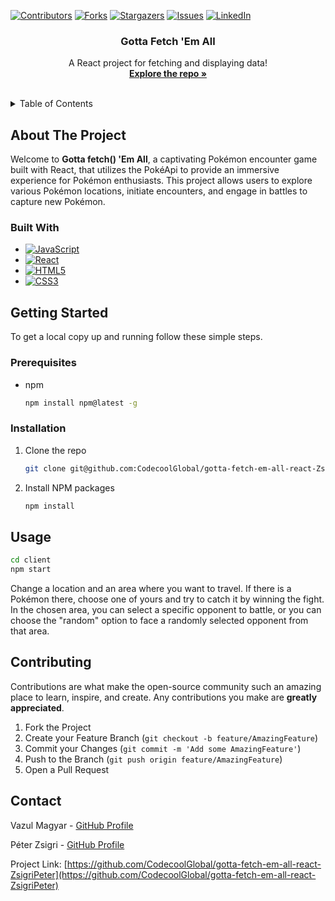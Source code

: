 <a name="readme-top"></a>
<!-- PROJECT SHIELDS -->
[![Contributors][contributors-shield]][contributors-url]
[![Forks][forks-shield]][forks-url]
[![Stargazers][stars-shield]][stars-url]
[![Issues][issues-shield]][issues-url]
[![LinkedIn][linkedin-shield]][linkedin-url]

<!-- PROJECT LOGO -->
<div align="center">
  <h3 align="center">Gotta Fetch 'Em All</h3>

  <p align="center">
    A React project for fetching and displaying data!
    <br />
    <a href="https://github.com/CodecoolGlobal/gotta-fetch-em-all-react-ZsigriPeter"><strong>Explore the repo »</strong></a>
    <br />
    <br />
  </p>
</div>


<!-- TABLE OF CONTENTS -->
<details>
  <summary>Table of Contents</summary>
  <ol>
    <li>
      <a href="#about-the-project">About The Project</a>
      <ul>
        <li><a href="#built-with">Built With</a></li>
      </ul>
    </li>
    <li>
      <a href="#getting-started">Getting Started</a>
      <ul>
        <li><a href="#prerequisites">Prerequisites</a></li>
        <li><a href="#installation">Installation</a></li>
      </ul>
    </li>
    <li><a href="#usage">Usage</a></li>
    <li><a href="#roadmap">Roadmap</a></li>
    <li><a href="#contributing">Contributing</a></li>
    <li><a href="#contact">Contact</a></li>
  </ol>
</details>



<!-- ABOUT THE PROJECT -->
## About The Project

Welcome to **Gotta fetch() 'Em All**, a captivating Pokémon encounter game built with React, that utilizes the PokéApi to provide an immersive experience for Pokémon enthusiasts. This project allows users to explore various Pokémon locations, initiate encounters, and engage in battles to capture new Pokémon.

### Built With

* [![JavaScript][JavaScript-url]][JavaScript.com]
* [![React][React-url]][React.org]
* [![HTML5][HTML5-url]][HTML5.com]
* [![CSS3][CSS3-url]][CSS3.org]



<!-- GETTING STARTED -->
## Getting Started

To get a local copy up and running follow these simple steps.

### Prerequisites

* npm
  ```sh
  npm install npm@latest -g
  ```

### Installation

1. Clone the repo
   ```sh
   git clone git@github.com:CodecoolGlobal/gotta-fetch-em-all-react-ZsigriPeter.git
   ```
2. Install NPM packages
   ```sh
   npm install
   ```

<!-- USAGE -->
## Usage
```sh
cd client
npm start
```

Change a location and an area where you want to travel. If there is a Pokémon there, choose one of yours and try to catch it by winning the fight. In the chosen area, you can select a specific opponent to battle, or you can choose the "random" option to face a randomly selected opponent from that area.


<!-- CONTRIBUTING -->
## Contributing

Contributions are what make the open-source community such an amazing place to learn, inspire, and create. Any contributions you make are **greatly appreciated**.

1. Fork the Project
2. Create your Feature Branch (`git checkout -b feature/AmazingFeature`)
3. Commit your Changes (`git commit -m 'Add some AmazingFeature'`)
4. Push to the Branch (`git push origin feature/AmazingFeature`)
5. Open a Pull Request

<!-- CONTACT -->
## Contact

Vazul Magyar - [GitHub Profile](https://github.com/Vazul15)

Péter Zsigri - [GitHub Profile](https://github.com/ZsigriPeter)


Project Link: [https://github.com/CodecoolGlobal/gotta-fetch-em-all-react-ZsigriPeter](https://github.com/CodecoolGlobal/gotta-fetch-em-all-react-ZsigriPeter)


<!-- MARKDOWN LINKS & IMAGES -->
<!-- https://www.markdownguide.org/basic-syntax/#reference-style-links -->
[contributors-shield]: https://img.shields.io/github/contributors/CodecoolGlobal/gotta-fetch-em-all-react-ZsigriPeter.svg?style=for-the-badge
[contributors-url]: https://github.com/CodecoolGlobal/gotta-fetch-em-all-react-ZsigriPeter/graphs/contributors

[forks-shield]: https://img.shields.io/github/forks/CodecoolGlobal/gotta-fetch-em-all-react-ZsigriPeter.svg?style=for-the-badge
[forks-url]: https://github.com/CodecoolGlobal/gotta-fetch-em-all-react-ZsigriPeter/network/members

[stars-shield]: https://img.shields.io/github/stars/CodecoolGlobal/gotta-fetch-em-all-react-ZsigriPeter.svg?style=for-the-badge
[stars-url]: https://github.com/CodecoolGlobal/gotta-fetch-em-all-react-ZsigriPeter/stargazers

[issues-shield]: https://img.shields.io/github/issues/CodecoolGlobal/gotta-fetch-em-all-react-ZsigriPeter.svg?style=for-the-badge
[issues-url]: https://github.com/CodecoolGlobal/gotta-fetch-em-all-react-ZsigriPeter/issues

[linkedin-shield]: https://img.shields.io/badge/-LinkedIn-black.svg?style=for-the-badge&logo=linkedin&colorB=555
[linkedin-url]: https://www.linkedin.com/in/vazul-magyar/

[React-url]: https://img.shields.io/badge/React-61DAFB?style=for-the-badge&logo=react&logoColor=white
[React.org]: https://reactjs.org/
[JavaScript-url]: https://img.shields.io/badge/JavaScript-F7DF1E?style=for-the-badge&logo=javascript&logoColor=black
[JavaScript.com]: https://www.javascript.com/
[HTML5-url]: https://img.shields.io/badge/HTML5-E34F26?style=for-the-badge&logo=html5&logoColor=white
[HTML5.com]: https://html.com/
[CSS3-url]: https://img.shields.io/badge/CSS3-1572B6?style=for-the-badge&logo=css3&logoColor=white
[CSS3.org]: https://www.w3.org/Style/CSS/
